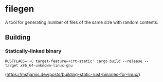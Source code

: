 # filegen
A tool for generating number of files of the same size with random contents.

## Building
### Statically-linked binary
```
RUSTFLAGS='-C target-feature=+crt-static' cargo build --release --target x86_64-unknown-linux-gnu
```
(https://msfjarvis.dev/posts/building-static-rust-binaries-for-linux/)
